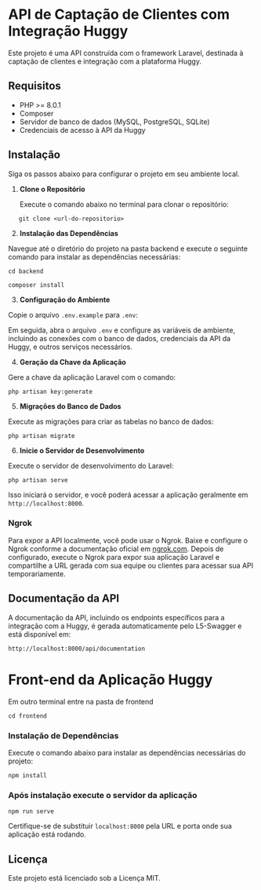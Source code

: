 # API de Captação de Clientes com Integração Huggy

Este projeto é uma API construída com o framework Laravel, destinada à captação de clientes e integração com a plataforma Huggy.

## Requisitos

- PHP >= 8.0.1
- Composer
- Servidor de banco de dados (MySQL, PostgreSQL, SQLite)
- Credenciais de acesso à API da Huggy

## Instalação

Siga os passos abaixo para configurar o projeto em seu ambiente local.

1. **Clone o Repositório**

   Execute o comando abaixo no terminal para clonar o repositório:
```
   git clone <url-do-repositorio>
```
2. **Instalação das Dependências**

Navegue até o diretório do projeto na pasta backend e execute o seguinte comando para instalar as dependências necessárias:
```
cd backend
```
```
composer install
```
3. **Configuração do Ambiente**

Copie o arquivo `.env.example` para `.env`:


Em seguida, abra o arquivo `.env` e configure as variáveis de ambiente, incluindo as conexões com o banco de dados, credenciais da API da Huggy, e outros serviços necessários.

4. **Geração da Chave da Aplicação**

Gere a chave da aplicação Laravel com o comando:
```
php artisan key:generate
```

5. **Migrações do Banco de Dados**

Execute as migrações para criar as tabelas no banco de dados:
```
php artisan migrate
```

6. **Inicie o Servidor de Desenvolvimento**

Execute o servidor de desenvolvimento do Laravel:
```
php artisan serve
```
Isso iniciará o servidor, e você poderá acessar a aplicação geralmente em `http://localhost:8000`.


 ### Ngrok

Para expor a API localmente, você pode usar o Ngrok. Baixe e configure o Ngrok conforme a documentação oficial em [ngrok.com](https://ngrok.com/). Depois de configurado, execute o Ngrok para expor sua aplicação Laravel e compartilhe a URL gerada com sua equipe ou clientes para acessar sua API temporariamente.

## Documentação da API

A documentação da API, incluindo os endpoints específicos para a integração com a Huggy, é gerada automaticamente pelo L5-Swagger e está disponível em:
```
http://localhost:8000/api/documentation
```

# Front-end da Aplicação Huggy
 Em outro terminal entre na pasta de frontend
 ```
cd frontend
```

### Instalação de Dependências

Execute o comando abaixo para instalar as dependências necessárias do projeto:
```
npm install
```

### Após instalação execute o servidor da aplicação 
```
npm run serve
``` 


Certifique-se de substituir `localhost:8000` pela URL e porta onde sua aplicação está rodando.

## Licença

Este projeto está licenciado sob a Licença MIT.

